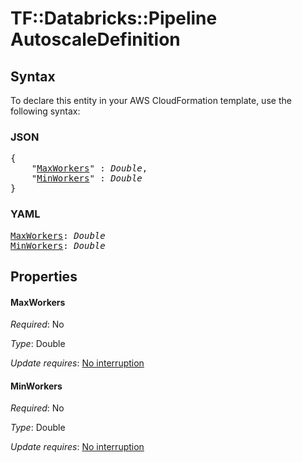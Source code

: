 # TF::Databricks::Pipeline AutoscaleDefinition

## Syntax

To declare this entity in your AWS CloudFormation template, use the following syntax:

### JSON

<pre>
{
    "<a href="#maxworkers" title="MaxWorkers">MaxWorkers</a>" : <i>Double</i>,
    "<a href="#minworkers" title="MinWorkers">MinWorkers</a>" : <i>Double</i>
}
</pre>

### YAML

<pre>
<a href="#maxworkers" title="MaxWorkers">MaxWorkers</a>: <i>Double</i>
<a href="#minworkers" title="MinWorkers">MinWorkers</a>: <i>Double</i>
</pre>

## Properties

#### MaxWorkers

_Required_: No

_Type_: Double

_Update requires_: [No interruption](https://docs.aws.amazon.com/AWSCloudFormation/latest/UserGuide/using-cfn-updating-stacks-update-behaviors.html#update-no-interrupt)

#### MinWorkers

_Required_: No

_Type_: Double

_Update requires_: [No interruption](https://docs.aws.amazon.com/AWSCloudFormation/latest/UserGuide/using-cfn-updating-stacks-update-behaviors.html#update-no-interrupt)

